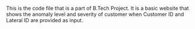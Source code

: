 This is the code file that is a part of B.Tech Project.
It is a basic website that shows the anomaly level and severity of customer when Customer ID and Lateral ID are provided as input.
